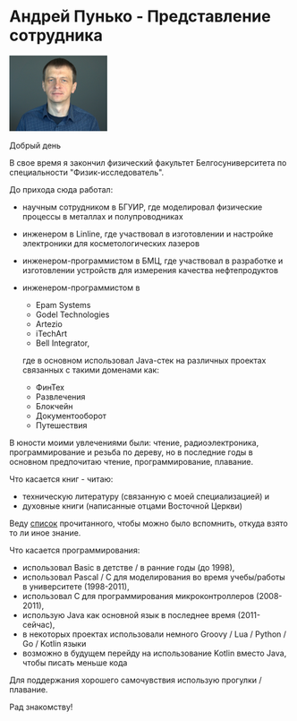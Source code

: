 # Андрей Пунько - Представление сотрудника

<img src="../photos/Andrei_Punko_photo_formal_2.jpg" alt="drawing" width="175"/>

Добрый день

В свое время я закончил физический факультет Белгосуниверситета по специальности "Физик-исследователь".

До прихода сюда работал:

- научным сотрудником в БГУИР, где моделировал физические процессы в металлах и полупроводниках
- инженером в Linline, где участвовал в изготовлении и настройке электроники для косметологических лазеров
- инженером-программистом в БМЦ, где участвовал в разработке и изготовлении устройств для измерения качества
  нефтепродуктов
- инженером-программистом в
  - Epam Systems
  - Godel Technologies
  - Artezio
  - iTechArt
  - Bell Integrator,

  где в основном использовал Java-стек на различных проектах связанных с такими доменами как:
  - ФинТех
  - Развлечения
  - Блокчейн
  - Документооборот
  - Путешествия

В юности моими увлечениями были: чтение, радиоэлектроника, программирование и резьба по дереву,
но в последние годы в основном предпочитаю чтение, программирование, плавание.

Что касается книг - читаю:
- техническую литературу (связанную с моей специализацией) и
- духовные книги (написанные отцами Восточной Церкви)

Веду [список](https://github.com/andrei-punko/book-reading-tracker) прочитанного, чтобы можно было вспомнить, откуда
взято то ли иное знание.

Что касается программирования:
- использовал Basic в детстве / в ранние годы (до 1998),
- использовал Pascal / C для моделирования во время учебы/работы в университете (1998-2011),
- использовал C для программирования микроконтроллеров (2008-2011),
- использую Java как основной язык в последнее время (2011-сейчас),
- в некоторых проектах использовали немного Groovy / Lua / Python / Go / Kotlin языки
- возможно в будущем перейду на использование Kotlin вместо Java, чтобы писать меньше кода

Для поддержания хорошего самочувствия использую прогулки / плавание.

Рад знакомству!
